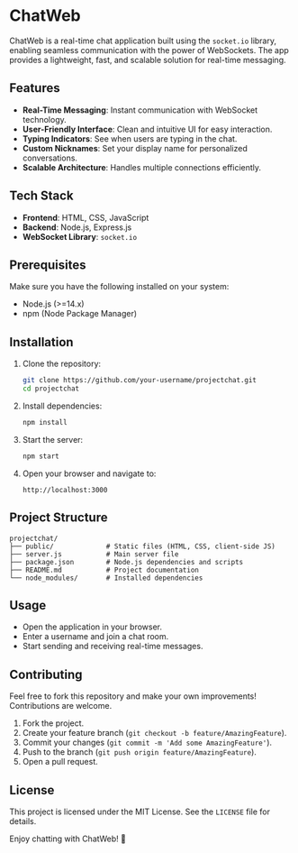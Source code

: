 # ChatWeb

ChatWeb is a real-time chat application built using the `socket.io` library, enabling seamless communication with the power of WebSockets. The app provides a lightweight, fast, and scalable solution for real-time messaging.

## Features

- **Real-Time Messaging**: Instant communication with WebSocket technology.
- **User-Friendly Interface**: Clean and intuitive UI for easy interaction.
- **Typing Indicators**: See when users are typing in the chat.
- **Custom Nicknames**: Set your display name for personalized conversations.
- **Scalable Architecture**: Handles multiple connections efficiently.

## Tech Stack

- **Frontend**: HTML, CSS, JavaScript
- **Backend**: Node.js, Express.js
- **WebSocket Library**: `socket.io`

## Prerequisites

Make sure you have the following installed on your system:

- Node.js (>=14.x)
- npm (Node Package Manager)

## Installation

1. Clone the repository:

   ```bash
   git clone https://github.com/your-username/projectchat.git
   cd projectchat
   ```

2. Install dependencies:

   ```bash
   npm install
   ```

3. Start the server:

   ```bash
   npm start
   ```

4. Open your browser and navigate to:

   ```
   http://localhost:3000
   ```

## Project Structure

```
projectchat/
├── public/             # Static files (HTML, CSS, client-side JS)
├── server.js           # Main server file
├── package.json        # Node.js dependencies and scripts
├── README.md           # Project documentation
└── node_modules/       # Installed dependencies
```

## Usage

- Open the application in your browser.
- Enter a username and join a chat room.
- Start sending and receiving real-time messages.

## Contributing

Feel free to fork this repository and make your own improvements! Contributions are welcome.

1. Fork the project.
2. Create your feature branch (`git checkout -b feature/AmazingFeature`).
3. Commit your changes (`git commit -m 'Add some AmazingFeature'`).
4. Push to the branch (`git push origin feature/AmazingFeature`).
5. Open a pull request.

## License

This project is licensed under the MIT License. See the `LICENSE` file for details.


Enjoy chatting with ChatWeb! 🎉
